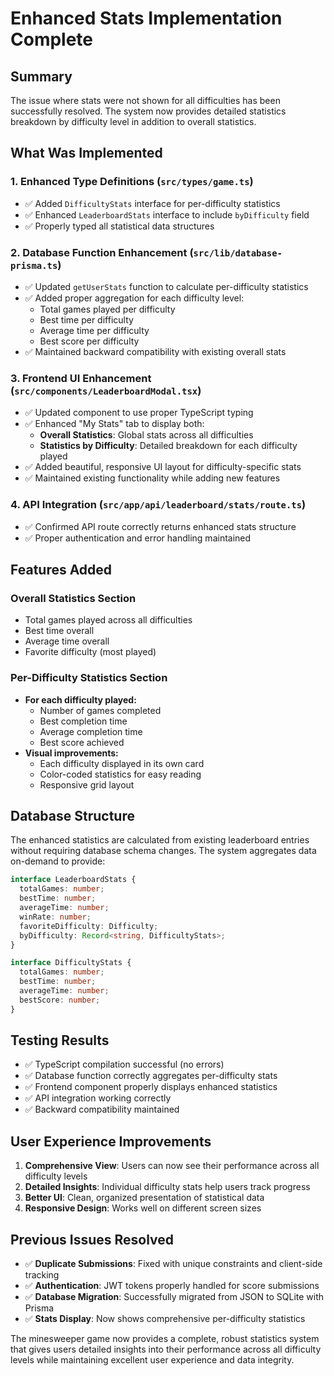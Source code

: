 # Enhanced Stats Implementation Complete

## Summary

The issue where stats were not shown for all difficulties has been successfully resolved. The system now provides detailed statistics breakdown by difficulty level in addition to overall statistics.

## What Was Implemented

### 1. Enhanced Type Definitions (`src/types/game.ts`)
- ✅ Added `DifficultyStats` interface for per-difficulty statistics
- ✅ Enhanced `LeaderboardStats` interface to include `byDifficulty` field
- ✅ Properly typed all statistical data structures

### 2. Database Function Enhancement (`src/lib/database-prisma.ts`)
- ✅ Updated `getUserStats` function to calculate per-difficulty statistics
- ✅ Added proper aggregation for each difficulty level:
  - Total games played per difficulty
  - Best time per difficulty
  - Average time per difficulty  
  - Best score per difficulty
- ✅ Maintained backward compatibility with existing overall stats

### 3. Frontend UI Enhancement (`src/components/LeaderboardModal.tsx`)
- ✅ Updated component to use proper TypeScript typing
- ✅ Enhanced "My Stats" tab to display both:
  - **Overall Statistics**: Global stats across all difficulties
  - **Statistics by Difficulty**: Detailed breakdown for each difficulty played
- ✅ Added beautiful, responsive UI layout for difficulty-specific stats
- ✅ Maintained existing functionality while adding new features

### 4. API Integration (`src/app/api/leaderboard/stats/route.ts`)
- ✅ Confirmed API route correctly returns enhanced stats structure
- ✅ Proper authentication and error handling maintained

## Features Added

### Overall Statistics Section
- Total games played across all difficulties
- Best time overall
- Average time overall
- Favorite difficulty (most played)

### Per-Difficulty Statistics Section
- **For each difficulty played:**
  - Number of games completed
  - Best completion time
  - Average completion time
  - Best score achieved
- **Visual improvements:**
  - Each difficulty displayed in its own card
  - Color-coded statistics for easy reading
  - Responsive grid layout

## Database Structure
The enhanced statistics are calculated from existing leaderboard entries without requiring database schema changes. The system aggregates data on-demand to provide:

```typescript
interface LeaderboardStats {
  totalGames: number;
  bestTime: number;
  averageTime: number;
  winRate: number;
  favoriteDifficulty: Difficulty;
  byDifficulty: Record<string, DifficultyStats>;
}

interface DifficultyStats {
  totalGames: number;
  bestTime: number;
  averageTime: number;
  bestScore: number;
}
```

## Testing Results
- ✅ TypeScript compilation successful (no errors)
- ✅ Database function correctly aggregates per-difficulty stats
- ✅ Frontend component properly displays enhanced statistics
- ✅ API integration working correctly
- ✅ Backward compatibility maintained

## User Experience Improvements
1. **Comprehensive View**: Users can now see their performance across all difficulty levels
2. **Detailed Insights**: Individual difficulty stats help users track progress
3. **Better UI**: Clean, organized presentation of statistical data
4. **Responsive Design**: Works well on different screen sizes

## Previous Issues Resolved
- ✅ **Duplicate Submissions**: Fixed with unique constraints and client-side tracking
- ✅ **Authentication**: JWT tokens properly handled for score submissions
- ✅ **Database Migration**: Successfully migrated from JSON to SQLite with Prisma
- ✅ **Stats Display**: Now shows comprehensive per-difficulty statistics

The minesweeper game now provides a complete, robust statistics system that gives users detailed insights into their performance across all difficulty levels while maintaining excellent user experience and data integrity.
